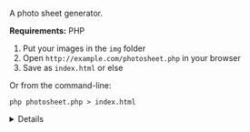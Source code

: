 A photo sheet generator.

**Requirements:** PHP

1. Put your images in the `img` folder
2. Open `http://example.com/photosheet.php` in your browser
3. Save as `index.html` or else

Or from the command-line:

```
php photosheet.php > index.html
```

<details>
  
  <br>

  Default variables in `photosheet.php`:
  ```
  $site_title = "Photographs of Roadside America";
  $site_desc = "by John Margolies";
  $site_style = 'style.css';
  $img_folder = './img';
  $allowed_types = array('png','jpg','jpeg','gif');
  ```
 Default variables in `style.css`:
  ```
  --textsize: 16px;
  --textcolor: #eee;
  --bgcolor: #0e0e0f;
  --margin: 2vmax;
  --thumbsize: 165px;
  ```
  - Caution: it's probably unsafe(?) to host `photosheet.php` on a public server.
  - No thumbnails are generated, so compress your images beforehand.
</details>
